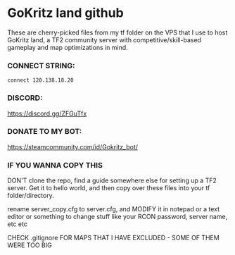 # GoKritz land github

These are cherry-picked files from my tf folder on the VPS that I use to host GoKritz land, a TF2 community server with competitive/skill-based gameplay and map optimizations in mind.

### CONNECT STRING:
``
connect 120.138.18.20
``

### DISCORD:
https://discord.gg/ZFGuTfx

### DONATE TO MY BOT:
https://steamcommunity.com/id/Gokritz_bot/

### IF YOU WANNA COPY THIS
DON'T clone the repo, find a guide somewhere else for setting up a TF2 server. Get it to hello world, and then copy over these files into your tf folder/directory.

rename server_copy.cfg to server.cfg, and MODIFY it in notepad or a text editor or something to change stuff like your RCON password, server name, etc etc

CHECK .gitignore FOR MAPS THAT I HAVE EXCLUDED - SOME OF THEM WERE TOO BIG
